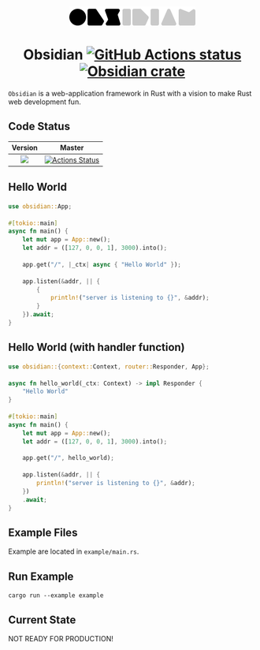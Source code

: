 <p align="center">
  <a href="https://obsidian-rs.github.io">
    <img alt="Obsidian Logo" src=".github/media/logo.png" width="256">
  </a>
  <h1 align="center">
    Obsidian
    <a href="https://github.com/obsidian-rs/obsidian/actions">
      <img alt="GitHub Actions status" src="https://github.com/obsidian-rs/obsidian/workflows/Obsidian%20Action/badge.svg">
    </a>
    <a href="https://crates.io/crates/obsidian">
      <img alt="Obsidian crate" src="http://meritbadge.herokuapp.com/obsidian">
    </a>
  </h1>
</p>

`Obsidian` is a web-application framework in Rust with a vision to make Rust web development fun.

## Code Status

|                                    **Version**                                     |                                                                     **Master**                                                                      |
| :--------------------------------------------------------------------------------: | :-------------------------------------------------------------------------------------------------------------------------------------------------: |
| [![](http://meritbadge.herokuapp.com/obsidian)](https://crates.io/crates/obsidian) | [![Actions Status](https://github.com/obsidian-rs/obsidian/workflows/Obsidian%20Action/badge.svg)](https://github.com/obsidian-rs/obsidian/actions) |

## Hello World
```rust
use obsidian::App;

#[tokio::main]
async fn main() {
    let mut app = App::new();
    let addr = ([127, 0, 0, 1], 3000).into();

    app.get("/", |_ctx| async { "Hello World" });

    app.listen(&addr, || {
        {
            println!("server is listening to {}", &addr);
        }
    }).await;
}
```

## Hello World (with handler function)
```rust
use obsidian::{context::Context, router::Responder, App};

async fn hello_world(_ctx: Context) -> impl Responder {
    "Hello World"
}

#[tokio::main]
async fn main() {
    let mut app = App::new();
    let addr = ([127, 0, 0, 1], 3000).into();

    app.get("/", hello_world);

    app.listen(&addr, || {
        println!("server is listening to {}", &addr);
    })
    .await;
}
```

## Example Files

Example are located in `example/main.rs`.

## Run Example

```
cargo run --example example
```

## Current State

NOT READY FOR PRODUCTION!
